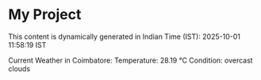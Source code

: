 # My Project

This content is dynamically generated in Indian Time (IST): 2025-10-01 11:58:19 IST


Current Weather in Coimbatore:
Temperature: 28.19 °C
Condition: overcast clouds
